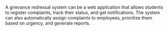 A grievance redressal system can be a web application that allows students to register complaints, track their status, and get notifications. The system can also automatically assign complaints to employees, prioritize them based on urgency, and generate reports.
